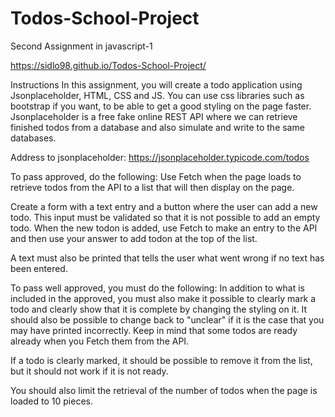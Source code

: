 # Todos-School-Project
Second Assignment in javascript-1

https://sidlo98.github.io/Todos-School-Project/

Instructions
In this assignment, you will create a todo application using Jsonplaceholder, HTML, CSS and JS. You can use css libraries such as bootstrap if you want, to be able to get a good styling on the page faster. Jsonplaceholder is a free fake online REST API where we can retrieve finished todos from a database and also simulate and write to the same databases.

Address to jsonplaceholder: https://jsonplaceholder.typicode.com/todos

 

To pass approved, do the following:
Use Fetch when the page loads to retrieve todos from the API to a list that will then display on the page.
 

Create a form with a text entry and a button where the user can add a new todo. This input must be validated so that it is not possible to add an empty todo. When the new todon is added, use Fetch to make an entry to the API and then use your answer to add todon at the top of the list.
 

A text must also be printed that tells the user what went wrong if no text has been entered.
 

To pass well approved, you must do the following:
In addition to what is included in the approved, you must also make it possible to clearly mark a todo and clearly show that it is complete by changing the styling on it. It should also be possible to change back to "unclear" if it is the case that you may have printed incorrectly. Keep in mind that some todos are ready already when you Fetch them from the API.
 

If a todo is clearly marked, it should be possible to remove it from the list, but it should not work if it is not ready.
 

You should also limit the retrieval of the number of todos when the page is loaded to 10 pieces.
